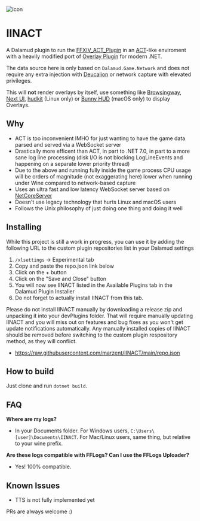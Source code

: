 ![icon](https://github.com/marzent/IINACT/blob/main/images/icon.ico?raw=true)

# IINACT

A Dalamud plugin to run the [FFXIV_ACT_Plugin](https://github.com/ravahn/FFXIV_ACT_Plugin) in an [ACT](https://advancedcombattracker.com/)-like enviroment with a heavily modified port of [Overlay Plugin](https://github.com/OverlayPlugin/OverlayPlugin) for modern .NET.

The data source here is only based on `Dalamud.Game.Network` and does not require any extra injection with [Deucalion](https://github.com/ff14wed/deucalion) or network capture with elevated privileges.

This will **not** render overlays by itself, use something like [Browsingway](https://github.com/Styr1x/Browsingway), [Next UI](https://github.com/kaminaris/Next-UI), [hudkit](https://github.com/valarnin/hudkit) (Linux only) or [Bunny HUD](https://github.com/marzent/Bunny-HUD) (macOS only) to display Overlays.


## Why

- ACT is too inconvenient IMHO for just wanting to have the game data parsed and served via a WebSocket server
- Drastically more efficent than ACT, in part to .NET 7.0, in part to a more sane log line processing (disk I/O is not blocking LogLineEvents and happening on a separate lower priority thread)
- Due to the above and running fully inside the game process CPU usage will be orders of magnitude (not exaggerating here) lower when running under Wine compared to network-based capture
- Uses an ultra fast and low latency WebSocket server based on [NetCoreServer](https://github.com/chronoxor/NetCoreServer)
- Doesn't use legacy technology that hurts Linux and macOS users
- Follows the Unix philosophy of just doing one thing and doing it well   

## Installing 

While this project is still a work in progress, you can use it by adding the following URL to the custom plugin repositories list in your Dalamud settings

1. `/xlsettings` -> Experimental tab
2. Copy and paste the repo.json link below
3. Click on the + button
4. Click on the "Save and Close" button
5. You will now see IINACT listed in the Available Plugins tab in the Dalamud Plugin Installer
6. Do not forget to actually install IINACT from this tab.

Please do not install IINACT manually by downloading a release zip and unpacking it into your devPlugins folder. That will require manually updating IINACT and you will miss out on features and bug fixes as you won't get update notifications automatically. Any manually installed copies of IINACT should be removed before switching to the custom plugin respository method, as they will conflict.
- https://raw.githubusercontent.com/marzent/IINACT/main/repo.json

## How to build

Just clone and run `dotnet build`.

## FAQ

**Where are my logs?**

- In your Documents folder. For Windows users, `C:\Users\[user]\Documents\IINACT`. For Mac/Linux users, same thing, but relative to your wine prefix.

**Are these logs compatible with FFLogs? Can I use the FFLogs Uploader?**

- Yes! 100% compatible.


## Known Issues

- TTS is not fully implemented yet


PRs are always welcome :)
